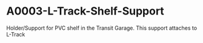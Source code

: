 # A0003-L-Track-Shelf-Support
Holder/Support for PVC shelf in the Transit Garage. This support attaches to L-Track
